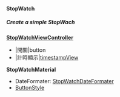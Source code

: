 #### StopWatch

##### Create a simple StopWach

[**StopWatchViewController**](https://github.com/woodycatliu/Swift_Combine_Challenge/blob/main/Timer%26Operation/Timer%26Operation/Table%20of%20Contents/Chapter1/ViewController/StopWatchViewController.swift)
- |開關|button
- |計時顯示|[timestampView](https://github.com/woodycatliu/Swift_Combine_Challenge/blob/main/Timer%26Operation/Timer%26Operation/Table%20of%20Contents/Chapter1/View/TimestampView.swift)

**StopWatchMaterial**
- DateFormater:  [StopWatchDateFormater](https://github.com/woodycatliu/Swift_Combine_Challenge/blob/main/Timer%26Operation/Timer%26Operation/Table%20of%20Contents/Chapter1/Material/DateFormater.swift)
- [ButtonStyle](https://github.com/woodycatliu/Swift_Combine_Challenge/blob/main/Timer%26Operation/Timer%26Operation/Table%20of%20Contents/Chapter1/Material/ButtonStyle.swift)
